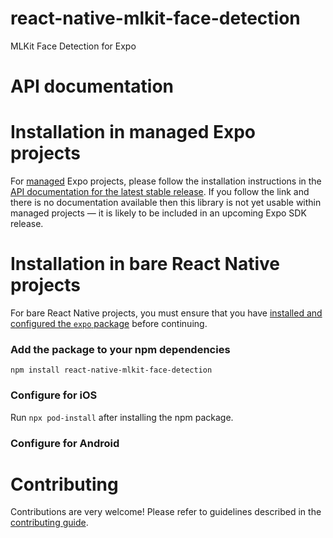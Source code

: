 # react-native-mlkit-face-detection

MLKit Face Detection for Expo

# API documentation

# Installation in managed Expo projects

For [managed](https://docs.expo.dev/archive/managed-vs-bare/) Expo projects, please follow the installation instructions
in the [API documentation for the latest stable release](#api-documentation). If you follow the link and there is no
documentation available then this library is not yet usable within managed projects &mdash; it is likely to be included
in an upcoming Expo SDK release.

# Installation in bare React Native projects

For bare React Native projects, you must ensure that you
have [installed and configured the `expo` package](https://docs.expo.dev/bare/installing-expo-modules/) before
continuing.

### Add the package to your npm dependencies

```
npm install react-native-mlkit-face-detection
```

### Configure for iOS

Run `npx pod-install` after installing the npm package.

### Configure for Android

# Contributing

Contributions are very welcome! Please refer to guidelines described in
the [contributing guide]( https://github.com/expo/expo#contributing).
